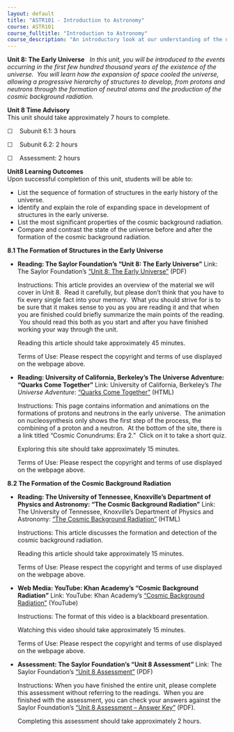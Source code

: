 ```yaml
---
layout: default
title: "ASTR101 - Introduction to Astronomy"
course: ASTR101
course_fulltitle: "Introduction to Astronomy"
course_description: "An introductory look at our understanding of the universe and how this understanding has changed from Ancient Greece through today."
---
```

**Unit 8: The Early Universe** <span id="8"></span> 
*In this unit, you will be introduced to the events occurring in the
first few hundred thousand years of the existence of the universe.  You
will learn how the expansion of space cooled the universe, allowing a
progressive hierarchy of structures to develop, from protons and
neutrons through the formation of neutral atoms and the production of
the cosmic background radiation.*

**Unit 8 Time Advisory**  
This unit should take approximately 7 hours to complete.  
  
 ☐    Subunit 6.1: 3 hours  
  
 ☐    Subunit 6.2: 2 hours  
  
 ☐    Assessment: 2 hours

**Unit8 Learning Outcomes**  
Upon successful completion of this unit, students will be able to:
-   List the sequence of formation of structures in the early history of
    the universe.
-   Identify and explain the role of expanding space in development of
    structures in the early universe.
-   List the most significant properties of the cosmic background
    radiation.
-   Compare and contrast the state of the universe before and after the
    formation of the cosmic background radiation.

**8.1 The Formation of Structures in the Early Universe** <span
id="8.1"></span> 
-   **Reading: The Saylor Foundation’s “Unit 8: The Early Universe”**
    Link: The Saylor Foundation’s [“Unit 8: The Early
    Universe”](http://www.saylor.org/site/wp-content/uploads/2012/10/ASTR101-Unit-8-Reading.pdf)
    (PDF)  
      
     Instructions: This article provides an overview of the material we
    will cover in Unit 8.  Read it carefully, but please don’t think
    that you have to fix every single fact into your memory.  What you
    should strive for is to be sure that it makes sense to you as you
    are reading it and that when you are finished could briefly
    summarize the main points of the reading.  You should read this both
    as you start and after you have finished working your way through
    the unit.  
      
     Reading this article should take approximately 45 minutes.  
      
     Terms of Use: Please respect the copyright and terms of use
    displayed on the webpage above.

-   **Reading: University of California, Berkeley’s The Universe
    Adventure: “Quarks Come Together”**
    Link: University of California, Berkeley’s *The Universe Adventure*:
    [“Quarks Come
    Together”](http://universeadventure.org/eras/era2-synthesis.htm)
    (HTML)  
      
     Instructions: This page contains information and animations on the
    formations of protons and neutrons in the early universe.  The
    animation on nucleosynthesis only shows the first step of the
    process, the combining of a proton and a neutron.  At the bottom of
    the site, there is a link titled “Cosmic Conundrums: Era 2.”  Click
    on it to take a short quiz.  
      
     Exploring this site should take approximately 15 minutes.  
      
     Terms of Use: Please respect the copyright and terms of use
    displayed on the webpage above.

**8.2 The Formation of the Cosmic Background Radiation** <span
id="8.2"></span> 
-   **Reading: The University of Tennessee, Knoxville’s Department of
    Physics and Astronomy: “The Cosmic Background Radiation”**
    Link: The University of Tennessee, Knoxville’s Department of Physics
    and Astronomy: [“The Cosmic Background
    Radiation”](http://csep10.phys.utk.edu/astr162/lect/cosmology/cbr.html)
    (HTML)  
      
     Instructions: This article discusses the formation and detection of
    the cosmic background radiation.  
      
     Reading this article should take approximately 15 minutes.  
      
     Terms of Use: Please respect the copyright and terms of use
    displayed on the webpage above.

-   **Web Media: YouTube: Khan Academy’s “Cosmic Background Radiation”**
    Link: YouTube: Khan Academy’s [“Cosmic Background
    Radiation”](http://www.youtube.com/watch?v=sxbPwl_KRuA) (YouTube)  
      
     Instructions: The format of this video is a blackboard
    presentation.  
      
     Watching this video should take approximately 15 minutes.  
      
     Terms of Use: Please respect the copyright and terms of use
    displayed on the webpage above.

-   **Assessment: The Saylor Foundation’s “Unit 8 Assessment”**
    Link: The Saylor Foundation’s [“Unit 8
    Assessment”](http://www.saylor.org/site/wp-content/uploads/2012/10/ASTR101-Unit-8-Assessment.FINAL_.pdf) (PDF)  
      
     Instructions: When you have finished the entire unit, please
    complete this assessment without referring to the readings.  When
    you are finished with the assessment, you can check your answers
    against the Saylor Foundation’s [“Unit 8 Assessment – Answer
    Key”](http://www.saylor.org/site/wp-content/uploads/2012/10/ASTR101-Unit-8-Answer-Key.FINAL_.pdf) (PDF).  
      
     Completing this assessment should take approximately 2 hours.


